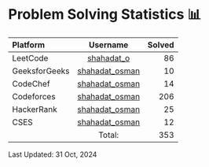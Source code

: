 # Problem Solving Statistics 📊

| Platform      |                            Username                             | Solved |
| :------------ | :-------------------------------------------------------------: | -----: |
| LeetCode      |          [shahadat_o](https://leetcode.com/shahadat_o)          |     86 |
| GeeksforGeeks | [shahadat_osman](https://geeksforgeeks.org/user/shahadat_osman) |     10 |
| CodeChef      |   [shahadat_osman](https://codechef.com/users/shahadat_osman)   |     14 |
| Codeforces    | [shahadat_osman](https://codeforces.com/profile/shahadat_osman) |    206 |
| HackerRank    |     [shahadat_osman](https://hackerrank.com/shahadat_osman)     |     25 |
| CSES          |          [shahadat_osman](https://cses.fi/user/135904)          |     12 |
|               |                             Total:                              |    353 |

Last Updated: 31 Oct, 2024
